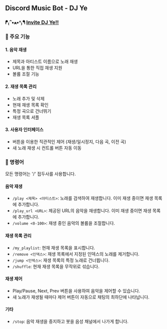 ## Discord Music Bot - DJ Ye

### ᖰ₍ᐢ•ﻌ•ᐢ₎ᖳ [**Invite DJ Ye!!**](https://discord.com/oauth2/authorize?client_id=1280517943717003284&permissions=2184252416&integration_type=0&scope=bot+applications.commands)

### 🎵 주요 기능
#### 1. 음악 재생
- 제목과 아티스트 이름으로 노래 재생
- URL을 통한 직접 재생 지원
- 볼륨 조절 기능
    
#### 2. 재생 목록 관리
- 노래 추가 및 삭제
- 현재 재생 목록 확인
- 특정 곡으로 건너뛰기
- 재생 목록 셔플
    
#### 3. 사용자 인터페이스
- 버튼을 이용한 직관적인 제어 (재생/일시정지, 다음 곡, 이전 곡)
- 새 노래 재생 시 컨트롤 버튼 자동 이동

### 🎵 명령어

모든 명령어는 '/' 접두사를 사용합니다.

#### 음악 재생
- `/play <제목> <아티스트>`: 노래를 검색하여 재생합니다. 이미 재생 중이면 재생 목록에 추가합니다.
- `/play_url <URL>`: 제공된 URL의 음악을 재생합니다. 이미 재생 중이면 재생 목록에 추가합니다.
- `/volume <0-100>`: 재생 중인 음악의 볼륨을 조절합니다.

#### 재생 목록 관리
- `/my_playlist`: 현재 재생 목록을 표시합니다.
- `/remove <인덱스>`: 재생 목록에서 지정된 인덱스의 노래를 제거합니다.
- `/jump <인덱스>`: 재생 목록의 특정 노래로 건너뜁니다.
- `/shuffle`: 현재 재생 목록을 무작위로 섞습니다.

#### 재생 제어
- Play/Pause, Next, Prev 버튼을 사용하여 음악을 제어할 수 있습니다.
- 새 노래가 재생될 때마다 제어 버튼이 자동으로 채팅의 최하단에 나타납니다.

#### 기타
- `/stop`: 음악 재생을 중지하고 봇을 음성 채널에서 나가게 합니다.
